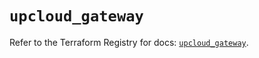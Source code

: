 # `upcloud_gateway`

Refer to the Terraform Registry for docs: [`upcloud_gateway`](https://registry.terraform.io/providers/upcloudltd/upcloud/5.20.3/docs/resources/gateway).
